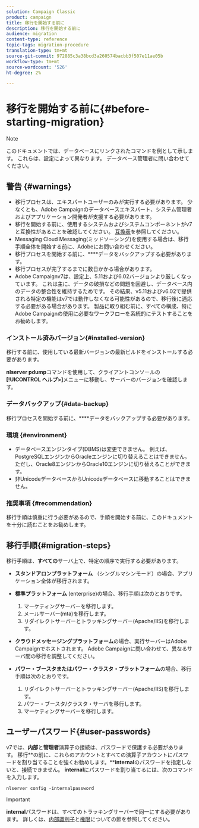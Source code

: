 ```yaml
---
solution: Campaign Classic
product: campaign
title: 移行を開始する前に
description: 移行を開始する前に
audience: migration
content-type: reference
topic-tags: migration-procedure
translation-type: tm+mt
source-git-commit: 972885c3a38bcd3a260574bacbb3f507e11ae05b
workflow-type: tm+mt
source-wordcount: '526'
ht-degree: 2%

---
```



# 移行を開始する前に{#before-starting-migration}

>[!NOTE]
>
>このドキュメントでは、データベースにリンクされたコマンドを例として示します。 これらは、設定によって異なります。 データベース管理者に問い合わせてください。

## 警告 {#warnings}

* 移行プロセスは、エキスパートユーザーのみが実行する必要があります。 少なくとも、Adobe Campaignのデータベースエキスパート、システム管理者およびアプリケーション開発者が支援する必要があります。
* 移行を開始する前に、使用するシステムおよびシステムコンポーネントがv7と互換性があることを確認してください。 [互換表](../../rn/using/compatibility-matrix.md)を参照してください。
* Messaging Cloud Messaging(ミッドソーシング)を使用する場合は、移行手順全体を開始する前に、Adobeにお問い合わせください。
* 移行プロセスを開始する前に、****&#x200B;データをバックアップする必要があります。
* 移行プロセスが完了するまでに数日かかる場合があります。
* Adobe Campaignv7は、設定上、5.11および6.02バージョンより厳しくなっています。 これは主に、データの破損などの問題を回避し、データベース内のデータの整合性を維持するためです。 その結果、v5.11およびv6.02で提供される特定の機能はv7では動作しなくなる可能性があるので、移行後に適応する必要がある場合があります。 製品に取り組む前に、すべての構成、特にAdobe Campaignの使用に必要なワークフローを系統的にテストすることをお勧めします。

### インストール済みバージョン{#installed-version}

移行する前に、使用している最新バージョンの最新ビルドをインストールする必要があります。

**nlserver pdump**&#x200B;コマンドを使用して、クライアントコンソールの&#x200B;**[!UICONTROL ヘルプ>]**&#x200B;メニューに移動し、サーバーのバージョンを確認します。

### データバックアップ{#data-backup}

移行プロセスを開始する前に、****&#x200B;データをバックアップする必要があります。

### 環境 {#environment}

* データベースエンジンタイプ(DBMS)は変更できません。 例えば、PostgreSQLエンジンからOracleエンジンに切り替えることはできません。 ただし、Oracle8エンジンからOracle10エンジンに切り替えることができます。
* 非UnicodeデータベースからUnicodeデータベースに移動することはできません。

### 推奨事項 {#recommendation}

移行手順は慎重に行う必要があるので、手順を開始する前に、このドキュメントを十分に読むことをお勧めします。

## 移行手順{#migration-steps}

移行手順は、**すべての**&#x200B;サーバ上で、特定の順序で実行する必要があります。

* **スタンドアロンプラットフォーム** （シングルマシンモード）の場合、アプリケーション全体が移行されます。
* **標準プラットフォーム** (enterprise)の場合、移行手順は次のとおりです。

   1. マーケティングサーバーを移行します。
   1. メールサーバー(mta)を移行します。
   1. リダイレクトサーバーとトラッキングサーバー(Apache/IIS)を移行します。

* **クラウドメッセージングプラットフォーム**&#x200B;の場合、実行サーバーはAdobe Campaignでホストされます。 Adobe Campaignに問い合わせて、異なるサーバ間の移行を調整してください。
* **パワー・ブースタまたはパワー・クラスタ・プラットフォーム**&#x200B;の場合、移行手順は次のとおりです。

   1. リダイレクトサーバーとトラッキングサーバー(Apache/IIS)を移行します。
   1. パワー・ブースタ/クラスタ・サーバを移行します。
   1. マーケティングサーバーを移行します。

## ユーザーパスワード{#user-passwords}

v7では、**内部**&#x200B;と&#x200B;**管理者**&#x200B;演算子の接続は、パスワードで保護する必要があります。 移行&#x200B;**の前に、これらのアカウントとすべての演算子アカウントにパスワードを割り当てることを強くお勧めします。****internal**&#x200B;のパスワードを指定しないと、接続できません。 **internal**&#x200B;にパスワードを割り当てるには、次のコマンドを入力します。

```
nlserver config -internalpassword
```

>[!IMPORTANT]
>
>**internal**&#x200B;パスワードは、すべてのトラッキングサーバーで同一にする必要があります。 詳しくは、[内部識別子](../../installation/using/campaign-server-configuration.md#internal-identifier)と[権限](../../platform/using/access-management.md#about-permissions)についての節を参照してください。

